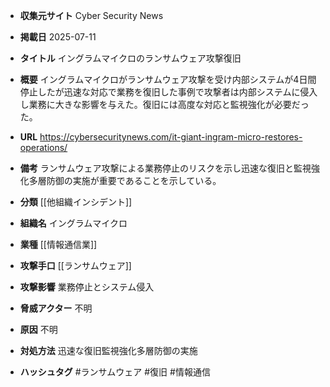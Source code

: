 - **収集元サイト**
Cyber Security News

- **掲載日**
2025-07-11

- **タイトル**
イングラムマイクロのランサムウェア攻撃復旧

- **概要**
イングラムマイクロがランサムウェア攻撃を受け内部システムが4日間停止したが迅速な対応で業務を復旧した事例で攻撃者は内部システムに侵入し業務に大きな影響を与えた。復旧には高度な対応と監視強化が必要だった。

- **URL**
https://cybersecuritynews.com/it-giant-ingram-micro-restores-operations/

- **備考**
ランサムウェア攻撃による業務停止のリスクを示し迅速な復旧と監視強化多層防御の実施が重要であることを示している。

- **分類**
[[他組織インシデント]]

- **組織名**
イングラムマイクロ

- **業種**
[[情報通信業]]

- **攻撃手口**
[[ランサムウェア]]

- **攻撃影響**
業務停止とシステム侵入

- **脅威アクター**
不明

- **原因**
不明

- **対処方法**
迅速な復旧監視強化多層防御の実施

- **ハッシュタグ**
#ランサムウェア #復旧 #情報通信
